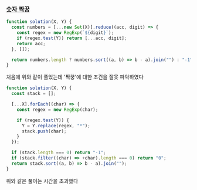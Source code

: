 ### [숫자 짝꿍](https://school.programmers.co.kr/learn/courses/30/lessons/131128)

```js
function solution(X, Y) {
  const numbers = [...new Set(X)].reduce((acc, digit) => {
    const regex = new RegExp(`${digit}`);
    if (regex.test(Y)) return [...acc, digit];
    return acc;
  }, []);

  return numbers.length ? numbers.sort((a, b) => b - a).join("") : "-1";
}
```

처음에 위와 같이 풀었는데 '짝꿍'에 대한 조건을 잘못 파악하였다

```js
function solution(X, Y) {
  const stack = [];

  [...X].forEach((char) => {
    const regex = new RegExp(char);

    if (regex.test(Y)) {
      Y = Y.replace(regex, "*");
      stack.push(char);
    }
  });

  if (stack.length === 0) return "-1";
  if (stack.filter((char) => +char).length === 0) return "0";
  return stack.sort((a, b) => b - a).join("");
}
```

위와 같은 풀이는 시간을 초과했다

